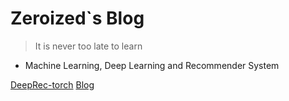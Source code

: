 # Zeroized`s Blog

> It is never too late to learn

- Machine Learning, Deep Learning and Recommender System

[DeepRec-torch](https://github.com/zeroized/DeepRec-torch)
[Blog](#Zeroized)